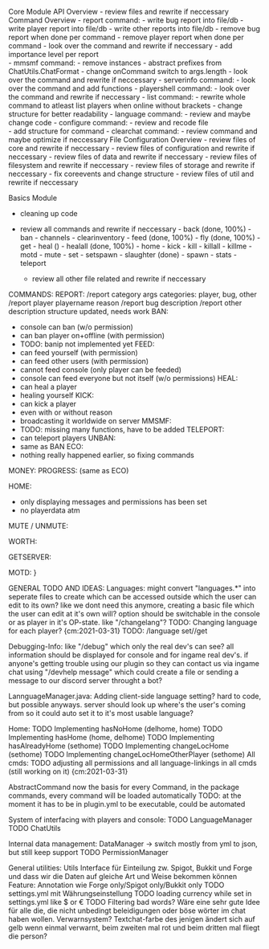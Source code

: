Core Module
  API Overview
    - review files and rewrite if neccessary
  Command Overview
    - report command:
      - write bug report into file/db
      - write player report into file/db
      - write other reports into file/db
      - remove bug report when done per command
      - remove player report when done per command
      - look over the command and rewrite if neccessary
      - add importance level per report  
    - mmsmf command:
      - remove instances
      - abstract prefixes from ChatUtils.ChatFormat
      - change onCommand switch to args.length
      - look over the command and rewrite if neccessary
    - serverinfo command:
      - look over the command and add functions
    - playershell command:
      - look over the command and rewrite if neccessary
    - list command:
      - rewrite whole command to atleast list players when online without brackets
      - change structure for better readability
    - language command:
      - review and maybe change code
    - configure command:
      - review and recode file  
      - add structure for command
    - clearchat command:
      - review command and maybe optimize if neccessary
  File Configuration Overview
    - review files of core and rewrite if neccessary
      - review files of configuration and rewrite if neccessary
      - review files of data and rewrite if neccessary
      - review files of filesystem and rewrite if neccessary
      - review files of storage and rewrite if neccessary
      - fix coreevents and change structure
    - review files of util and rewrite if neccessary

Basics Module

- cleaning up code

- review all commands and rewrite if neccessary
      - back (done, 100%)
      - ban
      - channels
      - clearinventory
      - feed (done, 100%)
      - fly (done, 100%)
      - get
      - heal ()
      - healall (done, 100%)
      - home
      - kick
      - kill
      - killall
      - killme
      - motd
      - mute
      - set
      - setspawn
      - slaughter (done)
      - spawn
      - stats
      - teleport
  - review all other file related and rewrite if neccessary

 COMMANDS:
 REPORT:
   /report category args
   categories: player, bug, other
   /report player playername reason
   /report bug description
   /report other description
   structure updated, needs work
 BAN:

- console can ban (w/o permission)
- can ban player on+offline (with permission)
- TODO: banip not implemented yet
 FEED:
- can feed yourself (with permission)
- can feed other users (with permission)
- cannot feed console (only player can be feeded)
- console can feed everyone but not itself (w/o permissions)
 HEAL:
- can heal a player
- healing yourself
 KICK:
- can kick a player
- even with or without reason
- broadcasting it worldwide on server
 MMSMF:
- TODO: missing many functions, have to be added
 TELEPORT:
- can teleport players
 UNBAN:
- same as BAN
 ECO:
- nothing really happened earlier, so fixing commands

 MONEY:
  PROGRESS: (same as ECO)

 HOME:

- only displaying messages and permissions has been set
- no playerdata atm

 MUTE / UNMUTE:

 WORTH:

 GETSERVER:

 MOTD:
}

GENERAL TODO AND IDEAS:
  Languages:
   might convert "languages.*" into seperate files to create which can be accessed outside which the user can edit to its own?
   like we dont need this anymore, creating a basic file which the user can edit at it's own will? option should be switchable
   in the console or as player in it's OP-state. like "/changelang"?
   TODO: Changing language for each player? {cm:2021-03-31}
   TODO: /language set//get

  Debugging-Info:
   like "/debug" which only the real dev's can see? all information should be displayed for console and for ingame real dev's.
   if anyone's getting trouble using our plugin so they can contact us via ingame chat using "/devhelp message" which could
   create a file or sending a message to our discord server throught a bot?

  LannguageManager.java:
   Adding client-side language setting? hard to code, but possible anyways. server should look up where's the user's coming from
   so it could auto set it to it's most usable language?

  Home:
   TODO Implementing hasNoHome (delhome, home)
   TODO Implementing hasHome (home, delhome)
   TODO Implementing hasAlreadyHome (sethome)
   TODO Implementing changeLocHome (sethome)
   TODO Implementing changeLocHomeOtherPlayer (sethome)
  All cmds:
   TODO adjusting all permissions and all language-linkings in all cmds (still working on it) {cm:2021-03-31}

  AbstractCommand
   now the basis for every Command, in the package commands, every command will be loaded automatically
   TODO: at the moment it has to be in plugin.yml to be executable, could be automated

 System of interfacing with players and console:
  TODO LanguageManager
  TODO ChatUtils

 Internal data management:
  DataManager
   -> switch mostly from yml to json, but still keep support
  TODO PermissionManager

 General utilities:
  Utils
  Interface für Einteilung zw. Spigot, Bukkit und Forge und dass wir die Daten auf gleiche Art und Weise bekommen können
  Feature: Annotation wie Forge only/Spigot only/Bukkit only
  TODO settings.yml mit Währungseinstellung
  TODO loading currency while set in settings.yml like $ or €
  TODO Filtering bad words? Wäre eine sehr gute Idee für alle die, die nicht unbedingt beleidigungen oder böse wörter im chat haben wollen.
  Verwarnsystem? Textchat-farbe des jenigen ändert sich auf gelb wenn einmal verwarnt, beim zweiten mal rot und beim dritten mal fliegt die person?
